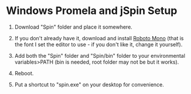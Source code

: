 # Windows Promela and jSpin Setup
1) Download "Spin" folder and place it somewhere.

2) If you don't already have it, download and install [Roboto Mono](https://fonts.google.com/specimen/Roboto+Mono) (that is the font I set the editor to use - if you don't like it, change it yourself).

3) Add both the "Spin" folder and "Spin/bin" folder to your environmental variables>PATH (bin is needed, root folder may not be but it works).

4) Reboot.

5) Put a shortcut to "spin.exe" on your desktop for convenience.
